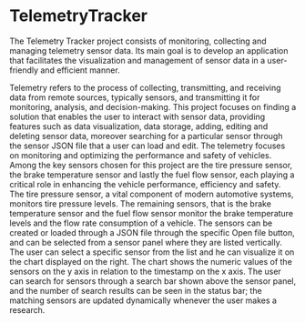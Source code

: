 # TelemetryTracker
 The Telemetry Tracker project consists of monitoring, collecting and managing telemetry sensor data. Its main goal is to develop an application that facilitates the visualization and management of sensor data in a user-friendly and efficient manner.


Telemetry refers to the process of collecting, transmitting, and receiving data from remote sources, typically sensors, and transmitting it for monitoring, analysis, and decision-making.
This project focuses on finding a solution that enables the user to interact with sensor data, providing features such as data visualization, data storage, adding, editing and deleting sensor data, moreover searching for a particular sensor through the sensor JSON file that a user can load and edit.
The telemetry focuses on monitoring and optimizing the performance and safety of vehicles. Among the key sensors chosen for this project are the tire pressure sensor, the brake temperature sensor and lastly the fuel flow sensor, each playing a critical role in enhancing the vehicle performance, efficiency and safety.
The tire pressure sensor, a vital component of modern automotive systems, monitors tire pressure levels. The remaining sensors, that is the brake temperature sensor and the fuel flow sensor monitor the brake temperature levels and the flow rate consumption of a vehicle.
The sensors can be created or loaded through a JSON file through the specific Open file button, and can be selected from a sensor panel where they are listed vertically. The user can select a specific sensor from the list and he can visualize it on the chart displayed on the right. The chart shows the numeric values of the sensors on the y axis in relation to the timestamp on the x axis.
The user can search for sensors through a search bar shown above the sensor panel, and the number of search results can be seen in the status bar; the matching sensors are updated dynamically whenever the user makes a research.
